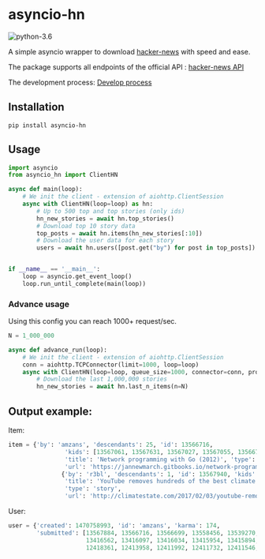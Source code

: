 # asyncio-hn
![python-3.6](https://img.shields.io/badge/python-3.6-blue.svg)

A simple asyncio wrapper to download
 [hacker-news](https://news.ycombinator.com/)
with speed and ease.

The package supports all endpoints of the official API :  [hacker-news API](https://github.com/HackerNews/API)

The development process: [Develop process](http://etlsh.com/2017/01/21/using-asyncio-to-download-hacker-news/)


## Installation

```shell
pip install asyncio-hn
```

## Usage

```python
import asyncio
from asyncio_hn import ClientHN

async def main(loop):
    # We init the client - extension of aiohttp.ClientSession
    async with ClientHN(loop=loop) as hn:
        # Up to 500 top and top stories (only ids)
        hn_new_stories = await hn.top_stories()
        # Download top 10 story data
        top_posts = await hn.items(hn_new_stories[:10])
        # Download the user data for each story
        users = await hn.users([post.get("by") for post in top_posts])


if __name__ == '__main__':
    loop = asyncio.get_event_loop()
    loop.run_until_complete(main(loop))
```

### Advance usage
Using this config you can reach 1000+ request/sec.

```python
N = 1_000_000

async def advance_run(loop):
    # We init the client - extension of aiohttp.ClientSession
    conn = aiohttp.TCPConnector(limit=1000, loop=loop)
    async with ClientHN(loop=loop, queue_size=1000, connector=conn, progress_bar=True, debug=True) as hn:
        # Download the last 1,000,000 stories
        hn_new_stories = await hn.last_n_items(n=N)
```

## Output example:
Item:
``` python
item = {'by': 'amzans', 'descendants': 25, 'id': 13566716,
                'kids': [13567061, 13567631, 13567027, 13567055, 13566798, 13567473], 'score': 171, 'time': 1486210548,
                'title': 'Network programming with Go (2012)', 'type': 'story',
                'url': 'https://jannewmarch.gitbooks.io/network-programming-with-go-golang-/content/'},
               {'by': 'r3bl', 'descendants': 1, 'id': 13567940, 'kids': [13568249], 'score': 24, 'time': 1486230224,
                'title': 'YouTube removes hundreds of the best climate science videos from the Internet',
                'type': 'story',
                'url': 'http://climatestate.com/2017/02/03/youtube-removes-hundreds-of-the-best-climate-science-videos-from-the-internet/'}
```
User:
```python
user = {'created': 1470758993, 'id': 'amzans', 'karma': 174,
        'submitted': [13567884, 13566716, 13566699, 13558456, 13539270, 13539151, 13514498, 13418469, 13417725,
                      13416562, 13416097, 13416034, 13415954, 13415894, 13395310, 13394996, 13392554, 12418804,
                      12418361, 12413958, 12411992, 12411732, 12411546, 12262383, 12255593]}

```
